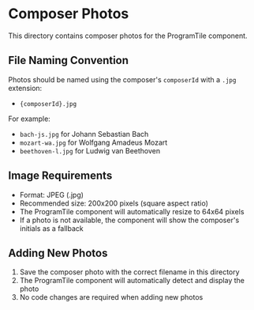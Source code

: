 # Composer Photos

This directory contains composer photos for the ProgramTile component.

## File Naming Convention

Photos should be named using the composer's `composerId` with a `.jpg` extension:

- `{composerId}.jpg`

For example:

- `bach-js.jpg` for Johann Sebastian Bach
- `mozart-wa.jpg` for Wolfgang Amadeus Mozart
- `beethoven-l.jpg` for Ludwig van Beethoven

## Image Requirements

- Format: JPEG (.jpg)
- Recommended size: 200x200 pixels (square aspect ratio)
- The ProgramTile component will automatically resize to 64x64 pixels
- If a photo is not available, the component will show the composer's initials as a fallback

## Adding New Photos

1. Save the composer photo with the correct filename in this directory
2. The ProgramTile component will automatically detect and display the photo
3. No code changes are required when adding new photos
